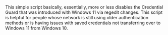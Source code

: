 This simple script basically, essentially, more or less disables the Credential Guard that was introduced with Windows 11 via regedit changes. This script is helpful for people whose network is still using older authentication methods or is having issues with saved credentials not transferring over to Windows 11 from Windows 10.
